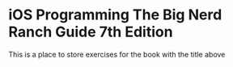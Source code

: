 # iOS Programming The Big Nerd Ranch Guide 7th Edition
 This is a place to store exercises for the book with the title above

